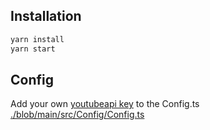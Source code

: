 ## Installation

```sh
yarn install
yarn start
```

## Config

Add your own [youtubeapi key](https://console.cloud.google.com/apis/dashboard) to the Config.ts [./blob/main/src/Config/Config.ts](./src/Config.ts)
